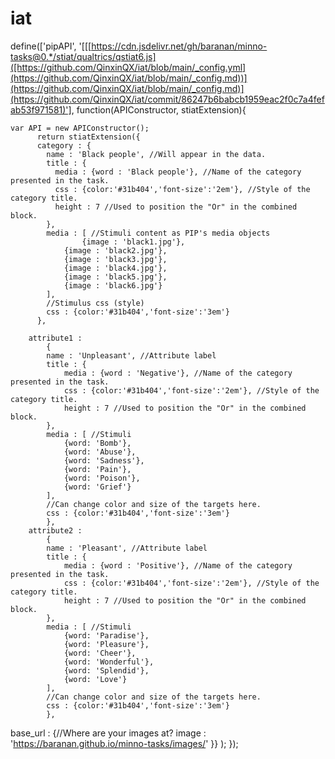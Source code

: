# iat
define(['pipAPI', '[[[https://cdn.jsdelivr.net/gh/baranan/minno-tasks@0.*/stiat/qualtrics/qstiat6.js]([https://github.com/QinxinQX/iat/blob/main/_config.yml](https://github.com/QinxinQX/iat/blob/main/_config.md))](https://github.com/QinxinQX/iat/blob/main/_config.md)](https://github.com/QinxinQX/iat/commit/86247b6babcb1959eac2f0c7a4fefab53f971581)'], function(APIConstructor, stiatExtension){
	
	var API = new APIConstructor();
		  return stiatExtension({
		  category : { 
		    name : 'Black people', //Will appear in the data.
		    title : {
		      media : {word : 'Black people'}, //Name of the category presented in the task.
		      css : {color:'#31b404','font-size':'2em'}, //Style of the category title.
		      height : 7 //Used to position the "Or" in the combined block.
		    }, 
		    media : [ //Stimuli content as PIP's media objects
    		    	{image : 'black1.jpg'}, 
    			{image : 'black2.jpg'}, 
    			{image : 'black3.jpg'}, 
    			{image : 'black4.jpg'}, 
    			{image : 'black5.jpg'}, 
    			{image : 'black6.jpg'}
		    ], 
		    //Stimulus css (style)
		    css : {color:'#31b404','font-size':'3em'}
		  },	

  		attribute1 : 
			{
			name : 'Unpleasant', //Attribute label
			title : {
				media : {word : 'Negative'}, //Name of the category presented in the task.
				css : {color:'#31b404','font-size':'2em'}, //Style of the category title.
				height : 7 //Used to position the "Or" in the combined block.
			}, 
			media : [ //Stimuli
				{word: 'Bomb'},
				{word: 'Abuse'},
				{word: 'Sadness'},
				{word: 'Pain'},
				{word: 'Poison'},
				{word: 'Grief'}
			], 
			//Can change color and size of the targets here.
			css : {color:'#31b404','font-size':'3em'}
			},
		attribute2 : 
			{
			name : 'Pleasant', //Attribute label
			title : {
				media : {word : 'Positive'}, //Name of the category presented in the task.
				css : {color:'#31b404','font-size':'2em'}, //Style of the category title.
				height : 7 //Used to position the "Or" in the combined block.
			}, 
			media : [ //Stimuli
				{word: 'Paradise'},
				{word: 'Pleasure'},
				{word: 'Cheer'},
				{word: 'Wonderful'},
				{word: 'Splendid'},
				{word: 'Love'}
			], 
			//Can change color and size of the targets here.
			css : {color:'#31b404','font-size':'3em'}
			},

  base_url : {//Where are your images at?
    image : 'https://baranan.github.io/minno-tasks/images/'
  }}
  );
  });
